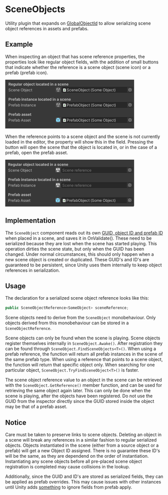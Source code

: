# SceneObjects
Utility plugin that expands on [GlobalObjectId](https://docs.unity3d.com/ScriptReference/GlobalObjectId.html) to allow serializing scene object references in assets and prefabs.

## Example

When inspecting an object that has scene reference properties, the properties look like regular object fields, with the addition of small buttons that indicate whether the reference is a scene object (scene icon) or a prefab (prefab icon).

![alt text](https://github.com/AggroBird/SceneObjects/blob/main/Documentation~/insideSceneExample.png?raw=true "Inside scene example")

When the reference points to a scene object and the scene is not currently loaded in the editor, the property will show this in the field. Pressing the button will open the scene that the object is located in, or in the case of a prefab, open the prefab asset.

![alt text](https://github.com/AggroBird/SceneObjects/blob/main/Documentation~/outsideSceneExample.png?raw=true "Inside scene example")

## Implementation

The `SceneObject` component reads out its own [GUID, object ID and prefab ID](https://docs.unity3d.com/ScriptReference/GlobalObjectId.html) when placed in a scene, and saves it in OnValidate(). These need to be serialized because they are lost when the scene has started playing. This operation dirties the scene state, but only when the GUID has been changed. Under normal circumstances, this should only happen when a new scene object is created or duplicated. These GUID's and ID's are guaranteed to be persistent, since Unity uses them internally to keep object references in serialization.

## Usage

The declaration for a serialized scene object reference looks like this:

```csharp
public SceneObjectReference<SomeObject> sceneReference;
```

Scene objects need to derive from the `SceneObject` monobehaviour. Only objects derived from this monobehaviour can be stored in a `SceneObjectReference`.

Scene objects can only be found when the scene is playing. Scene objects register themselves internally in `SceneObject.Awake()`. After registration they can be found through `SceneObject.FindSceneObjects<T>()`. When using a prefab reference, the function will return all prefab instances in the scene of the same prefab type. When using a reference that points to a scene object, the function will return that specific object only. When searching for one particular object, `SceneObject.TryFindSceneObject<T>()` is faster.

The scene object reference value to an object in the scene can be retrieved with the `SceneObject.GetReference()` member function, and can be used for retrieving the same object again later. This can only be done when the scene is playing, after the objects have been registered. Do not use the GUID from the inspector directly since the GUID stored inside the object may be that of a prefab asset.

## Notice

Care must be taken to preserve links to scene objects. Deleting an object in a scene will break any references in a similar fashion to regular serialized objects. Objects instantiated in the scene (either from a source object or a prefab) will get a new Object ID assigned. There is no guarantee these ID's will be the same, as they are dependend on the order of instantiation. Instantiating any scene objects before all pre-placed scene object registration is completed may cause collisions in the lookup.

Additionally, since the GUID and ID's are stored as serialized fields, they can be applied as prefab overrides. This may cause issues with other instances until Unity adds [something](https://forum.unity.com/threads/is-it-possible-to-make-a-field-a-default-override.647443/) to ignore fields from prefab apply.